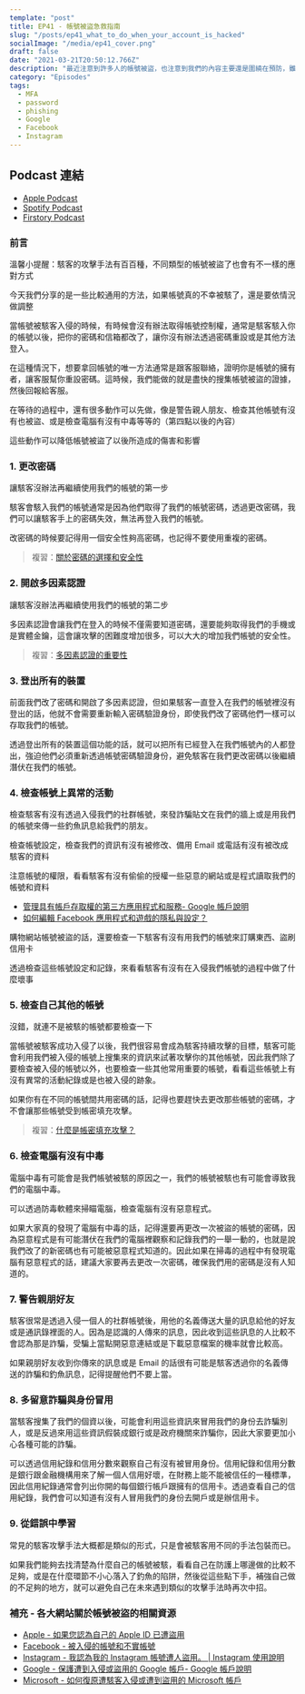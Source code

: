 ```yaml
---
template: "post"
title: EP41 - 帳號被盜急救指南
slug: "/posts/ep41_what_to_do_when_your_account_is_hacked"
socialImage: "/media/ep41_cover.png"
draft: false
date: "2021-03-21T20:50:12.766Z"
description: "最近注意到許多人的帳號被盜，也注意到我們的內容主要還是圍繞在預防，雖然最理想的狀況是永遠不要遇到這種事，但我們還是整理了九個比較通用的幾點，讓大家以備不時之需可以拿出來應急用！"
category: "Episodes"
tags:
  - MFA
  - password
  - phishing
  - Google
  - Facebook
  - Instagram
---
```


## Podcast 連結

- [Apple Podcast](https://podcasts.apple.com/tw/podcast/%E8%B3%87%E5%AE%89%E8%A7%A3%E5%A3%93%E7%B8%AE/id1513276667#episodeGuid=ckmjn79lukw2w0846zx7op4q3)
- [Spotify Podcast](https://open.spotify.com/episode/4QiCofeLMaM30L1qfnmWqn?si=d15700404e9e44e5)
- [Firstory Podcast](https://open.firstory.me/story/ckmjn79lukw2w0846zx7op4q3)

### 前言

溫馨小提醒：駭客的攻擊手法有百百種，不同類型的帳號被盜了也會有不一樣的應對方式

今天我們分享的是一些比較通用的方法，如果帳號真的不幸被駭了，還是要依情況做調整

當帳號被駭客入侵的時候，有時候會沒有辦法取得帳號控制權，通常是駭客駭入你的帳號以後，把你的密碼和信箱都改了，讓你沒有辦法透過密碼重設或是其他方法登入。

在這種情況下，想要拿回帳號的唯一方法通常是跟客服聯絡，證明你是帳號的擁有者，讓客服幫你重設密碼。這時候，我們能做的就是盡快的搜集帳號被盜的證據，然後回報給客服。

在等待的過程中，還有很多動作可以先做，像是警告親人朋友、檢查其他帳號有沒有也被盜、或是檢查電腦有沒有中毒等等的（第四點以後的內容）

這些動作可以降低帳號被盜了以後所造成的傷害和影響

### 1. 更改密碼

讓駭客沒辦法再繼續使用我們的帳號的第一步

駭客會駭入我們的帳號通常是因為他們取得了我們的帳號密碼，透過更改密碼，我們可以讓駭客手上的密碼失效，無法再登入我們的帳號。

改密碼的時候要記得用一個安全性夠高密碼，也記得不要使用重複的密碼。

> 複習：[關於密碼的選擇和安全性](/posts/EP3-why-does-password-has-to-be-so-complicated)

### 2. 開啟多因素認證

讓駭客沒辦法再繼續使用我們的帳號的第二步

多因素認證會讓我們在登入的時候不僅需要知道密碼，還要能夠取得我們的手機或是實體金鑰，這會讓攻擊的困難度增加很多，可以大大的增加我們帳號的安全性。

> 複習：[多因素認證的重要性](/posts/ep28_why_you_shouldnt_use_sms_as_2FA#多因素驗證的必要性)

### 3. 登出所有的裝置

前面我們改了密碼和開啟了多因素認證，但如果駭客一直登入在我們的帳號裡沒有登出的話，他就不會需要重新輸入密碼驗證身份，即使我們改了密碼他們一樣可以存取我們的帳號。

透過登出所有的裝置這個功能的話，就可以把所有已經登入在我們帳號內的人都登出，強迫他們必須重新透過帳號密碼驗證身份，避免駭客在我們更改密碼以後繼續潛伏在我們的帳號。

### 4. 檢查帳號上異常的活動

檢查駭客有沒有透過入侵我們的社群帳號，來發詐騙貼文在我們的牆上或是用我們的帳號來傳一些釣魚訊息給我們的朋友。

檢查帳號設定，檢查我們的資訊有沒有被修改、備用 Email 或電話有沒有被改成駭客的資料

注意帳號的權限，看看駭客有沒有偷偷的授權一些惡意的網站或是程式讀取我們的帳號和資料

- [管理具有帳戶存取權的第三方應用程式和服務- Google 帳戶說明](https://support.google.com/accounts/answer/3466521?hl=zh-Hant)
- [如何編輯 Facebook 應用程式和遊戲的隱私與設定？](https://zh-tw.facebook.com/help/218345114850283)

購物網站帳號被盜的話，還要檢查一下駭客有沒有用我們的帳號來訂購東西、盜刷信用卡

透過檢查這些帳號設定和記錄，來看看駭客有沒有在入侵我們帳號的過程中做了什麼壞事

### 5. 檢查自己其他的帳號

沒錯，就連不是被駭的帳號都要檢查一下

當帳號被駭客成功入侵了以後，我們很容易會成為駭客持續攻擊的目標，駭客可能會利用我們被入侵的帳號上搜集來的資訊來試著攻擊你的其他帳號，因此我們除了要檢查被入侵的帳號以外，也要檢查一些其他常用重要的帳號，看看這些帳號上有沒有異常的活動紀錄或是也被入侵的跡象。

如果你有在不同的帳號間共用密碼的話，記得也要趕快去更改那些帳號的密碼，才不會讓那些帳號受到帳密填充攻擊。

> 複習：[什麼是帳密填充攻擊？](/posts/EP3-why-does-password-has-to-be-so-complicated#帳密填充攻擊-credential-stuffing)

### 6. 檢查電腦有沒有中毒

電腦中毒有可能會是我們帳號被駭的原因之一，我們的帳號被駭也有可能會導致我們的電腦中毒。

可以透過防毒軟體來掃瞄電腦，檢查電腦有沒有惡意程式。

如果大家真的發現了電腦有中毒的話，記得還要再更改一次被盜的帳號的密碼，因為惡意程式是有可能潛伏在我們的電腦裡觀察和記錄我們的一舉一動的，也就是說我們改了的新密碼也有可能被惡意程式知道的。因此如果在掃毒的過程中有發現電腦有惡意程式的話，建議大家要再去更改一次密碼，確保我們用的密碼是沒有人知道的。

### 7. 警告親朋好友

駭客很常是透過入侵一個人的社群帳號後，用他的名義傳送大量的訊息給他的好友或是通訊錄裡面的人。因為是認識的人傳來的訊息，因此收到這些訊息的人比較不會認為那是詐騙，受騙上當點開惡意連結或是下載惡意檔案的機率就會比較高。

如果親朋好友收到你傳來的訊息或是 Email 的話很有可能是駭客透過你的名義傳送的詐騙和釣魚訊息，記得提醒他們不要上當。

### 8. 多留意詐騙與身份冒用

當駭客搜集了我們的個資以後，可能會利用這些資訊來冒用我們的身份去詐騙別人，或是反過來用這些資訊假裝成銀行或是政府機關來詐騙你，因此大家要更加小心各種可能的詐騙。

可以透過信用紀錄和信用分數來觀察自己有沒有被冒用身份。信用紀錄和信用分數是銀行跟金融機構用來了解一個人信用好壞，在財務上能不能被信任的一種標準，因此信用紀錄通常會列出你開的每個銀行帳戶跟擁有的信用卡。透過查看自己的信用紀錄，我們會可以知道有沒有人冒用我們的身份去開戶或是辦信用卡。

### 9. 從錯誤中學習

常見的駭客攻擊手法大概都是類似的形式，只是會被駭客用不同的手法包裝而已。

如果我們能夠去找清楚為什麼自己的帳號被駭，看看自己在防護上哪邊做的比較不足夠，或是在什麼環節不小心落入了釣魚的陷阱，然後從這些點下手，補強自己做的不足夠的地方，就可以避免自己在未來遇到類似的攻擊手法時再次中招。

### 補充 - 各大網站關於帳號被盜的相關資源

- [Apple - 如果您認為自己的 Apple ID 已遭盜用](https://support.apple.com/zh-tw/HT204145)
- [Facebook - 被入侵的帳號和不實帳號](https://zh-tw.facebook.com/help/1216349518398524)
- [Instagram - 我認為我的 Instagram 帳號遭人盜用。 | Instagram 使用說明](https://zh-tw.facebook.com/help/instagram/149494825257596)
- [Google - 保護遭到入侵或盜用的 Google 帳戶- Google 帳戶說明](https://support.google.com/accounts/answer/6294825?hl=zh-Hant)
- [Microsoft - 如何復原遭駭客入侵或遭到盜用的 Microsoft 帳戶](https://support.microsoft.com/zh-tw/account-billing/如何復原遭駭客入侵或遭到盜用的-microsoft-帳戶-24ca907d-bcdf-a44b-4656-47f0cd89c245)

